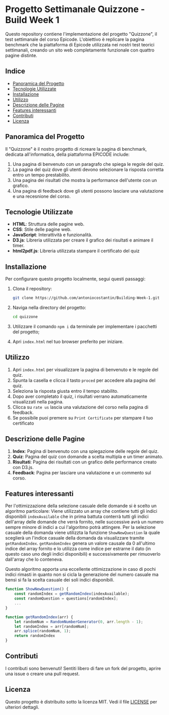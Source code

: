 # Progetto Settimanale Quizzone - Build Week 1

Questo repository contiene l'implementazione del progetto "Quizzone", il test settimanale del corso Epicode. L'obiettivo è replicare la pagina benchmark che la piattaforma di Epicode utilizzata nei nostri test teorici settimanali, creando un sito web completamente funzionale con quattro pagine distinte.

## Indice
- [Panoramica del Progetto](#panoramica-del-progetto)
- [Tecnologie Utilizzate](#tecnologie-utilizzate)
- [Installazione](#installazione)
- [Utilizzo](#utilizzo)
- [Descrizione delle Pagine](#descrizione-delle-pagine)
- [Features interessanti](#Features-interessanti)
- [Contributi](#contributi)
- [Licenza](#licenza)

## Panoramica del Progetto

Il "Quizzone" è il nostro progetto di ricreare la pagina di benchmark, dedicata all'informatica, della piattaforma EPICODE include:
1. Una pagina di benvenuto con un paragrafo che spiega le regole del quiz.
2. La pagina del quiz dove gli utenti devono selezionare la risposta corretta entro un tempo prestabilito.
3. Una pagina dei risultati che mostra la performance dell'utente con un grafico.
4. Una pagina di feedback dove gli utenti possono lasciare una valutazione e una recesnione del corso.

## Tecnologie Utilizzate

- **HTML**: Struttura delle pagine web.
- **CSS**: Stile delle pagine web.
- **JavaScript**: Interattività e funzionalità.
- **D3.js**: Libreria utilizzata per creare il grafico dei risultati e animare il timer.
- **html2pdf.js**: Libreria utilizzata stampare il certificato del quiz

## Installazione

Per configurare questo progetto localmente, segui questi passaggi:

1. Clona il repository:
    ```sh
    git clone https://github.com/antoniocostantin/Building-Week-1.git
    ```

2. Naviga nella directory del progetto:
    ```sh
    cd quizzone
    ```

3. Utilizzare il comando `npm i` da terminale per implementare i pacchetti del progetto;


4. Apri `index.html` nel tuo browser preferito per iniziare.


## Utilizzo

1. Apri `index.html` per visualizzare la pagina di benvenuto e le regole del quiz.
2. Spunta la casella e clicca il tasto `proced` per accedere alla pagina del quiz.
3. Seleziona la risposta giusta entro il tempo stabilito.
4. Dopo aver completato il quiz, i risultati verrano automaticamente visualizzati nella pagina.
5. Clicca su `rate us` lascia una valutazione del corso nella pagina di feedback.
6. Se possibile puoi premere su `Print Certificate` per stampare il tuo certificato

## Descrizione delle Pagine

1. **Index**: Pagina di benvenuto con una spiegazione delle regole del quiz.
2. **Quiz**: Pagina del quiz con domande a scelta multipla e un timer animato.
3. **Risultati**: Pagina dei risultati con un grafico delle performance creato con D3.js.
4. **Feedback**: Pagina per lasciare una valutazione e un commento sul corso.

## Features interessanti

Per l'ottimizzazione della selezione casuale delle domande si è scelto un algoritmo particolare:
Viene utilizzato un array che contiene tutti gli indici disponibili `indexAvailable` che in prima battuta conterrà tutti gli indici dell'array delle domande che verrà fornito, nelle successive avrà un numero sempre minore di indici a cui l'algoritmo potrà attingere.
Per la selezione casuale della domanda viene utilizzta la funzione `ShowNewQuestion` la quale sceglierà un l'indice casuale della domanda da visualizzare tramite `getRandomIndex`.
`getRandomIndex` genera un valore causale da 0 all'ultimo indice del array fornito e lo utilizza come indice per estrarne il dato (in questo caso uno degli indici disponibili) e successivamente per rimuoverlo dall'array che lo conteneva.

Questo algoritmo apporta una eccellente ottimizzazione in caso di pochi indici rimasti in quanto non si cicla la generazione del numero casuale ma bensì si fa la scelta casuale dei soli indici disponibili.

```javascript
function ShowNewQuestion() {
    const randomIndex = getRandomIndex(indexAvailable);
    const randomQuestion = questions[randomIndex];
    ...
}
```

```javascript
function getRandomIndex(arr) {
    let randomNum = RandomNumberGenerator(0, arr.length - 1);
    let randomIndex = arr[randomNum];
    arr.splice(randomNum, 1);
    return randomIndex
}
```



## Contributi

I contributi sono benvenuti! Sentiti libero di fare un fork del progetto, aprire una issue o creare una pull request.

## Licenza

Questo progetto è distribuito sotto la licenza MIT. Vedi il file [LICENSE](LICENSE) per ulteriori dettagli.
